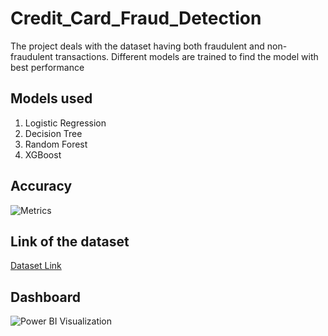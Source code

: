 # Credit_Card_Fraud_Detection

The project deals with the dataset having both fraudulent and non-fraudulent transactions. Different models are trained to find the model with best performance

## Models used
1. Logistic Regression
2. Decision Tree
3. Random Forest
4. XGBoost

## Accuracy
![Metrics](https://github.com/anujkhanvilkar/Credit-Card-Fraud-Detection/assets/90062594/872dfb50-4386-485d-aea5-c8fd4b7585d4)

## Link of the dataset
[Dataset Link](https://www.kaggle.com/datasets/mlg-ulb/creditcardfraud)

## Dashboard
![Power BI Visualization](https://github.com/anujkhanvilkar/Credit-Card-Fraud-Detection/assets/90062594/db50e78c-aa82-4245-883a-71dcfc5c0c0d)
